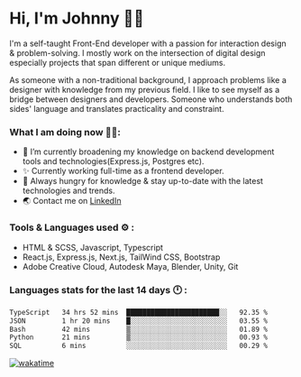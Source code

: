 # Hi, I'm Johnny 👋🧑‍

I'm a self-taught Front-End developer with a passion for interaction design & problem-solving. I mostly work on the intersection of digital design especially projects that span different or unique mediums.

As someone with a non-traditional background, I approach problems like a designer with knowledge from my previous field. I like to see myself as a bridge between designers and developers. Someone who understands both sides' language and translates practicality and constraint.

### What I am doing now 🧑‍💻:

- 🔭 I’m currently broadening my knowledge on backend development tools and technologies(Express.js, Postgres etc).
- ✨ Currently working full-time as a frontend developer.
- 📖 Always hungry for knowledge & stay up-to-date with the latest technologies and trends.
- 🌏 Contact me on [LinkedIn](https://www.linkedin.com/in/johchai/)

### Tools & Languages used ⚙️ :

- HTML & SCSS, Javascript, Typescript
- React.js, Express.js, Next.js, TailWind CSS, Bootstrap
- Adobe Creative Cloud, Autodesk Maya, Blender, Unity, Git

### Languages stats for the last 14 days 🕛 :

<!--START_SECTION:waka-->

```txt
TypeScript   34 hrs 52 mins  ███████████████████████░░   92.35 %
JSON         1 hr 20 mins    █░░░░░░░░░░░░░░░░░░░░░░░░   03.55 %
Bash         42 mins         ▒░░░░░░░░░░░░░░░░░░░░░░░░   01.89 %
Python       21 mins         ▒░░░░░░░░░░░░░░░░░░░░░░░░   00.93 %
SQL          6 mins          ░░░░░░░░░░░░░░░░░░░░░░░░░   00.29 %
```

<!--END_SECTION:waka-->

[![wakatime](https://wakatime.com/badge/user/0cd14e89-b357-451d-b5c1-4a79286fb5a6.svg)](https://wakatime.com/@0cd14e89-b357-451d-b5c1-4a79286fb5a6)
